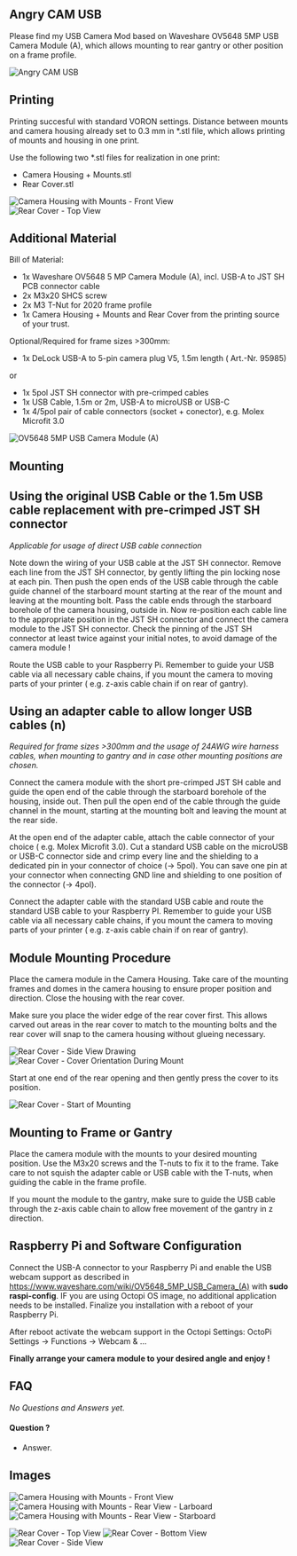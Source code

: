 ## <b> Angry CAM USB</b>

Please find my USB Camera Mod based on Waveshare OV5648 5MP USB Camera Module (A), which allows mounting to rear gantry or other position on a frame profile.

![Angry CAM USB](Images/AngryCam_USB_Camera_Module.png)  

## <b>Printing</b>

Printing succesful with standard VORON settings. Distance between mounts and camera housing already set to 0.3 mm in *.stl file, which allows printing of mounts and housing in one print.

Use the following two *.stl files for realization in one print:
- Camera Housing + Mounts.stl
- Rear Cover.stl

![Camera Housing with Mounts - Front View](Images/Camera_Module_+_Mounts_Drawing.png)  
![Rear Cover - Top View](Images/Rear_Cover_Drawing_TopView.png)  

## <b>Additional Material</b>

Bill of Material:
- 1x Waveshare OV5648 5 MP Camera Module (A), incl. USB-A to JST SH PCB connector cable
- 2x M3x20 SHCS screw
- 2x M3 T-Nut for 2020 frame profile
- 1x Camera Housing + Mounts and Rear Cover from the printing source of your trust.

Optional/Required for frame sizes >300mm:
- 1x DeLock USB-A to 5-pin camera plug V5, 1.5m length ( Art.-Nr. 95985)

or

- 1x 5pol JST SH connector with pre-crimped cables
- 1x USB Cable, 1.5m or 2m, USB-A to microUSB or USB-C
- 1x 4/5pol pair of cable connectors (socket + conector), e.g. Molex Microfit 3.0

![OV5648 5MP USB Camera Module (A)](Images/ov5648_5mp_usb_camera_a.png) 



## <b>Mounting</b>

## Using the original USB Cable or the 1.5m USB cable replacement with pre-crimped JST SH connector

<i>Applicable for usage of direct USB cable connection</i>

Note down the wiring of your USB cable at the JST SH connector. Remove each line from the JST SH connector, by gently lifting the pin locking nose at each pin. Then push the open ends of the USB cable through the cable guide channel of the starboard mount starting at the rear of the mount and leaving at the mounting bolt. Pass the cable ends through the starboard borehole of the camera housing, outside in. Now re-position each cable line to the appropriate position in the JST SH connector and connect the camera module to the JST SH connector. Check the pinning of the JST SH connector at least twice against your initial notes, to avoid damage of the camera module !

Route the USB cable to your Raspberry Pi. Remember to guide your USB cable via all necessary cable chains, if you mount the camera to moving parts of your printer ( e.g. z-axis cable chain if on rear of gantry).

## Using an adapter cable to allow longer USB cables (n)

<i>Required for frame sizes >300mm and the usage of 24AWG wire harness cables, when mounting to gantry and in case other mounting positions are chosen.</i>

Connect the camera module with the short pre-crimped JST SH cable and guide the open end of the cable through the starboard borehole of the housing, inside out. Then pull the open end of the cable through the guide channel in the mount, starting at the mounting bolt and leaving the mount at the rear side.

At the open end of the adapter cable, attach the cable connector of your choice ( e.g. Molex Microfit 3.0).  Cut a standard USB cable on the microUSB or USB-C connector side and crimp every line and the shielding to a dedicated pin in your connector of choice (-> 5pol). You can save one pin at your connector when connecting GND line and shielding to one position of the connector (-> 4pol).

Connect the adapter cable with the standard USB cable and route the standard USB cable to your Raspberry PI. Remember to guide your USB cable via all necessary cable chains, if you mount the camera to moving parts of your printer ( e.g. z-axis cable chain if on rear of gantry).

## Module Mounting Procedure

Place the camera module in the Camera Housing. Take care of the mounting frames and domes in the camera housing to ensure proper position and direction. Close the housing with the rear cover.

Make sure you place the wider edge of the rear cover first. This allows carved out areas in the rear cover to match to the mounting bolts and the rear cover will snap to the camera housing without glueing necessary. 

![Rear Cover - Side View Drawing](Images/Rear_Cover_Drawing_Side_View.png)
![Rear Cover - Cover Orientation During Mount](Images/Rear_Cover_Mount_Cover_Orientation.png)

Start at one end of the rear opening and then gently press the cover to its position.

![Rear Cover - Start of Mounting](Images/Rear_Cover_Mount_HowTo_Start.png)

## Mounting to Frame or Gantry

Place the camera module with the mounts to your desired mounting position. Use the M3x20 screws and the T-nuts to fix it to the frame. Take care to not squish the adapter cable or USB cable with the T-nuts, when guiding the cable in the frame profile.

If you mount the module to the gantry, make sure to guide the USB cable through the z-axis cable chain to allow free movement of the gantry in z direction.


## Raspberry Pi and Software Configuration

Connect the USB-A connector to your Raspberry Pi and enable the USB webcam support as described in https://www.waveshare.com/wiki/OV5648_5MP_USB_Camera_(A) with <b>sudo raspi-config</b>. IF you are using Octopi OS image, no additional application needs to be installed. Finalize you installation with a reboot of your Raspberry Pi.

After reboot activate the webcam support in the Octopi Settings: OctoPi Settings -> Functions -> Webcam & ...


<b>Finally arrange your camera module to your desired angle and enjoy !</b>


## <b>FAQ</b>

<i> No Questions and Answers yet. </i>

#### Question ?
* Answer.


## <b>Images</b>

![Camera Housing with Mounts - Front View](Images/Test.png)
![Camera Housing with Mounts - Rear View - Larboard](Images/Test.png)
![Camera Housing with Mounts - Rear View - Starboard](Images/Test.png)   

![Rear Cover - Top View](Images/Rear_Cover_TopView.png)
![Rear Cover - Bottom View](Images/Rear_Cover_BottomView.png)
![Rear Cover - Side View](Images/Rear_Cover_BottomView.png)